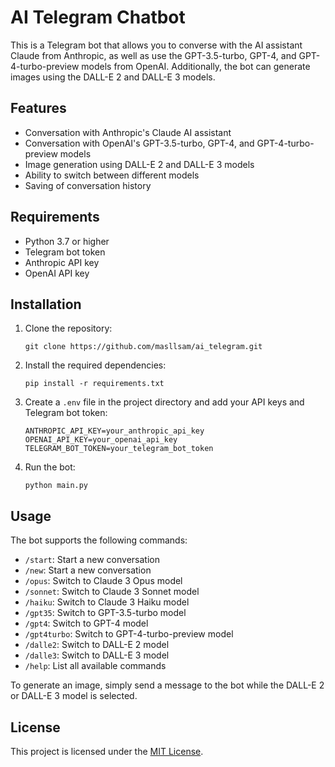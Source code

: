 # AI Telegram Chatbot

This is a Telegram bot that allows you to converse with the AI assistant Claude from Anthropic, as well as use the GPT-3.5-turbo, GPT-4, and GPT-4-turbo-preview models from OpenAI. Additionally, the bot can generate images using the DALL-E 2 and DALL-E 3 models.

## Features

- Conversation with Anthropic's Claude AI assistant
- Conversation with OpenAI's GPT-3.5-turbo, GPT-4, and GPT-4-turbo-preview models
- Image generation using DALL-E 2 and DALL-E 3 models
- Ability to switch between different models
- Saving of conversation history

## Requirements

- Python 3.7 or higher
- Telegram bot token
- Anthropic API key
- OpenAI API key

## Installation

1. Clone the repository:

   ```
   git clone https://github.com/masllsam/ai_telegram.git
   ```

2. Install the required dependencies:

   ```
   pip install -r requirements.txt
   ```

3. Create a `.env` file in the project directory and add your API keys and Telegram bot token:

   ```
   ANTHROPIC_API_KEY=your_anthropic_api_key
   OPENAI_API_KEY=your_openai_api_key
   TELEGRAM_BOT_TOKEN=your_telegram_bot_token
   ```

4. Run the bot:

   ```
   python main.py
   ```

## Usage

The bot supports the following commands:

- `/start`: Start a new conversation
- `/new`: Start a new conversation
- `/opus`: Switch to Claude 3 Opus model
- `/sonnet`: Switch to Claude 3 Sonnet model
- `/haiku`: Switch to Claude 3 Haiku model
- `/gpt35`: Switch to GPT-3.5-turbo model
- `/gpt4`: Switch to GPT-4 model
- `/gpt4turbo`: Switch to GPT-4-turbo-preview model
- `/dalle2`: Switch to DALL-E 2 model
- `/dalle3`: Switch to DALL-E 3 model
- `/help`: List all available commands

To generate an image, simply send a message to the bot while the DALL-E 2 or DALL-E 3 model is selected.

## License

This project is licensed under the [MIT License](LICENSE).

